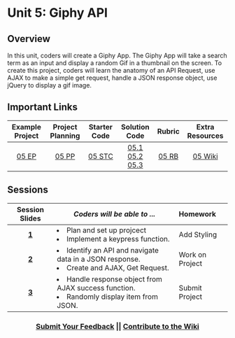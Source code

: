 # Unit 5: Giphy API


## Overview
In this unit, coders will create a Giphy App. The Giphy App will take a search term as an input and display a random Gif in a thumbnail on the screen. To create this project, coders will learn the anatomy of an API Request, use AJAX to make a simple get request, handle a JSON response object, use jQuery to display a gif image.


## Important Links

| Example Project | Project Planning |  Starter Code | Solution Code  | Rubric | Extra Resources |
|:-------:|:-------:|:-------:|:-------:|:-------:|:-------:|
|[05 EP](https://scriptedcurriculum.github.io/adv_giffinder_sol_3/)|[05 PP](https://docs.google.com/document/d/1LJcfvOTUZHwjdjZMU-94r5tXVEYmhJjb6ExYJf0zSQ8/edit)|[05 STC](https://github.com/ScriptEdcurriculum/giffinder)|[05.1](https://github.com/ScriptEdcurriculum/adv_giffinder_sol_1) [05.2](https://github.com/ScriptEdcurriculum/adv_giffinder_sol_2) [05.3](https://github.com/ScriptEdcurriculum/adv_giffinder_sol_3)| [05 RB](https://drive.google.com/open?id=1NhN9GCw6g9ySGZYSW3yMyM0Ld-Hjpo0fNJJgY7u1rvo)|[05 Wiki](https://github.com/ScriptEdcurriculum/curriculum17-18/wiki/2.-Advanced#unit-6-giphy)|

## Sessions 
|Session Slides|*Coders will be able to ...*|Homework|
|:-------:|-------|:-------|
|[**1**](https://docs.google.com/presentation/d/1G3Df8eYHATleI4NXpeascOawCNM8On4Tm_DWyo2ZxSw/edit#slide=id.g1e220fa94a_0_30)|  <li> Plan and set up projcect </li> <li> Implement a keypress function. </li>|Add Styling|
|[**2**](https://docs.google.com/presentation/d/1uWU4nHS8CMj-2W48sdxR5TZgt89nOG6lC-CSndcUaow/edit#slide=id.g1e220fa94a_0_30)| <li> Identify an API and navigate data in a JSON response. </li> <li> Create and AJAX, Get Request. </li> |Work on Project|
|[**3**](https://docs.google.com/presentation/d/1GFKdyTcWlzaDKDXMorUYKfMpQohJ2xd_MNP66zGyOEI/edit#slide=id.g1e220fa94a_0_30)| <li> Handle response object from AJAX success function. </li> <li> Randomly display item from JSON. </li> |Submit Project|

<h3 align="center"><a href="https://docs.google.com/forms/d/e/1FAIpQLSdmoYjRk6tqJHI5Y1ELjOZ7tiYj58dmoIBEeUaXK5ciIdljIg/viewform">Submit Your Feedback</a> || <a href="https://github.com/ScriptEdcurriculum/curriculum17-18/wiki/2.-Advanced#unit-6-giphy">Contribute to the Wiki</a></h3>
